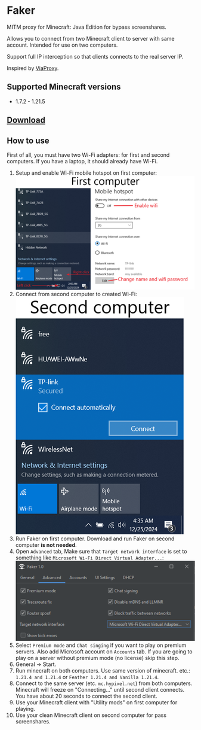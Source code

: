 # Faker
MITM proxy for Minecraft: Java Edition for bypass screenshares. 

Allows you to connect from two Minecraft client to server with same account.
Intended for use on two computers.

Support full IP interception so that clients connects to the real server IP.

Inspired by [ViaProxy](https://github.com/ViaVersion/ViaProxy).

## Supported Minecraft versions
- 1.7.2 - 1.21.5

## [Download](https://github.com/o1seth/faker/releases/latest)

## How to use
First of all, you must have two Wi-Fi adapters: for first and second computers. If you have a laptop, it should already have Wi-Fi.

1. Setup and enable Wi-Fi mobile hotspot on first computer:</br>
![img.png](img/wifi1.png)
2. Connect from second computer to created Wi-Fi:</br>
![img.png](img/wifi2.png)
3. Run Faker on first computer. Download and run Faker on second computer **is not needed**.
4. Open ```Advanced``` tab, Make sure that ```Target network interface``` is set to something like ```Microsoft Wi-Fi Direct Virtual Adapter...```:</br>
![img.png](img/advanced_tab.png)
5. Select ```Premium mode``` and ```Chat singing``` if you want to play on premium servers. Also add Microsoft account on ```Accounts``` tab. If you are going to play on a server without premium mode (no license) skip this step.
6. General -> Start.
7. Run minecraft on both computers. Use same version of minecraft. etc.: ```1.21.4 and 1.21.4``` or ```Feather 1.21.4 and Vanilla 1.21.4```.
8. Connect to the same server (etc. ```mc.hypixel.net```) from both computers. Minecraft will freeze on "Connecting..." until second client connects. You have about 20 seconds to connect the second client.
9. Use your Minecraft client with "Utility mods" on first computer for playing. 
10. Use your clean Minecraft client on second computer for pass screenshares.

